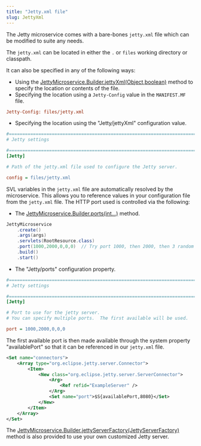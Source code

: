 ```yaml
---
title: "Jetty.xml file"
slug: JettyXml
---
```


The Jetty microservice comes with a bare-bones `jetty.xml` file which can be modified to suite any needs.

The `jetty.xml` can be located in either the `.` or `files` working directory or classpath.

It can also be specified in any of the following ways:

- Using the [JettyMicroservice.Builder.jettyXml(Object,boolean)](API_DOCS/org/apache/juneau/microservice/jetty/JettyMicroservice/Builder.html#jettyXml(Object,boolean)) method to specify the location or contents of the file.
- Specifying the location using a `Jetty-Config` value in the `MANIFEST.MF` file.

```ini
Jetty-Config: files/jetty.xml
```


- Specifying the location using the "Jetty/jettyXml" configuration value.

```ini
#=======================================================================================================================
# Jetty settings

#=======================================================================================================================
[Jetty]

# Path of the jetty.xml file used to configure the Jetty server.

config = files/jetty.xml
```


SVL variables in the `jetty.xml` file are automatically resolved by the microservice.
This allows you to reference values in your configuration file from the `jetty.xml` file.
The HTTP port used is controlled via the following:

- The [JettyMicroservice.Builder.ports(int...)](API_DOCS/org/apache/juneau/microservice/jetty/JettyMicroservice/Builder.html#ports(int...)) method.

```java
JettyMicroservice
    .create()
    .args(args)
    .servlets(RootResource.class)
    .port(1000,2000,0,0,0)  // Try port 1000, then 2000, then 3 random ports.
    .build()
    .start()
```


- The "Jetty/ports" configuration property.

```ini
#=======================================================================================================================
# Jetty settings

#=======================================================================================================================
[Jetty]

# Port to use for the jetty server.
# You can specify multiple ports.  The first available will be used.  '0' indicates to try a random port.

port = 1000,2000,0,0,0
```


The first available port is then made available through the system property "availablePort" so that it can be referenced
in our `jetty.xml` file.

```xml
<Set name="connectors">
    <Array type="org.eclipse.jetty.server.Connector">
        <Item>
            <New class="org.eclipse.jetty.server.ServerConnector">
                <Arg>
                    <Ref refid="ExampleServer" />
                </Arg>
                <Set name="port">$S{availablePort,8080}</Set>
            </New>
        </Item>
    </Array>
</Set>
```


The [JettyMicroservice.Builder.jettyServerFactory(JettyServerFactory)](API_DOCS/org/apache/juneau/microservice/jetty/JettyMicroservice/Builder.html#jettyServerFactory(JettyServerFactory)) method is also provided to use your own customized Jetty server.
